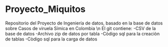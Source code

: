 # Proyecto_Miquitos
Repositorio del Proyecto de Ingeniería de datos, basado en la base de datos sobre Casos de viruela Símica en Colombia \n
El git contiene:
-CSV de la base de datos
-Archivo zip de datos por tabla
-Còdigo sql para la creaciòn de tablas
-Còdigo sql para la carga de datos
